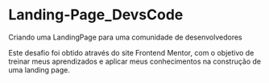 # Landing-Page_DevsCode
 Criando uma LandingPage para uma comunidade de desenvolvedores

Este desafio foi obtido através do site Frontend Mentor, com o objetivo
de treinar meus aprendizados e aplicar meus conhecimentos na construção
de uma landing page.
